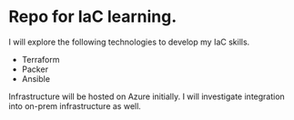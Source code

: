# Repo for IaC learning. 

I will explore the following technologies to develop my IaC skills.

- Terraform
- Packer
- Ansible

Infrastructure will be hosted on Azure initially. I will investigate integration into on-prem infrastructure as well. 
